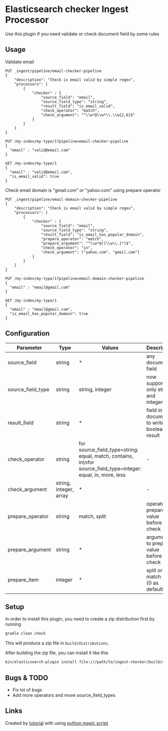# Elasticsearch checker Ingest Processor

Use this plugin if you need validate or check document field by some rules

## Usage

Validate email
```
PUT _ingest/pipeline/email-checker-pipeline
{
    "description": "Check is email valid by simple regex",
    "processors": [
        {
            "checker" : {
                "source_field": "email",
                "source_field_type": "string",
                "result_field": "is_email_valid",
                "check_operator": "match",
                "check_argument": "^\\w*@\\w*\\.\\w{2,6}$"
            }
        }
    ]
}

PUT /my-index/my-type/1?pipeline=email-checker-pipeline
{
  "email" : "valid@email.com"
}

GET /my-index/my-type/1
{
  "email" : "valid@email.com",
  "is_email_valid": true
}
```

Check email domain is "gmail.com" or "yahoo.com" using prepare operator
```
PUT _ingest/pipeline/email-domain-checker-pipeline
{
    "description": "Check is email valid by simple regex",
    "processors": [
        {
            "checker" : {
                "source_field": "email",
                "source_field_type": "string",
                "result_field": "is_email_has_popular_domain",
                "prepare_operator": "match",
                "prepare_argument": "^\\w*@([\\w\\.]*)$",
                "check_operator": "in",
                "check_argument": ["yahoo.com", "gmail.com"]
            }
        }
    ]
}

PUT /my-index/my-type/1?pipeline=email-domain-checker-pipeline
{
  "email" : "email@gmail.com"
}

GET /my-index/my-type/1
{
  "email" : "email@gmail.com",
  "is_email_has_popular_domain": true
}
```

## Configuration

| Parameter | Type | Values | Description |
| --- | --- | --- | --- |
| source_field | string | * | any document field |
| source_field_type | string | string, integer | now supported only strings and integers |
| result_field | string | * | field in document to write boolean result |
| check_operator | string | for source_field_type=string: equal, match, contains, in\nfor source_field_type=integer: equal, in, more, less | - |
| check_argument | string, integer, array | * | - |
| prepare_operator | string | match, split | operator to prepare value before check |
| prepare_argument | string | * | argument to prepare value before check |
| prepare_item | integer | * | split or match item (0 as default) |

## Setup

In order to install this plugin, you need to create a zip distribution first by running

```bash
gradle clean check
```

This will produce a zip file in `build/distributions`.

After building the zip file, you can install it like this

```bash
bin/elasticsearch-plugin install file:///path/to/ingest-checker/build/distribution/ingest-checker-0.0.1-SNAPSHOT.zip
```

## Bugs & TODO

* Fix lot of bugs
* Add more operators and move source_field_types

## Links

Created by [tutorial](https://www.elastic.co/blog/writing-your-own-ingest-processor-for-elasticsearch) with using [python magic script](https://github.com/audreyr/cookiecutter)

